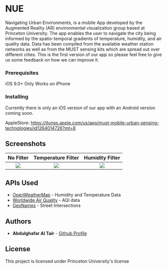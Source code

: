 # NUE

Navigating Urban Environments, is a mobile App developed by the Augmented Reality (AR) environmental visualization group based at Princeton University. The app enables the user to navigate the city being informed by the spatio-temporal gradients of temperature, humidity, and air quality data. Data has been compiled from the available weather station networks as well as from the MUST sensing kits which are spread out over different cities. This is the first version of our app so please feel free to give us some feedback on how we can improve it.


### Prerequisites

iOS 9.0+
Only Works on iPhone


### Installing

Currently there is only an iOS version of our app with an Android version coming soon.

AppleStore: https://itunes.apple.com/us/app/must-mobile-urban-sensing-technologies/id1264014726?mt=8


## Screenshots
No Filter                  |  Temperature Filter       |  Humidity Filter
:-------------------------:|:-------------------------:|:-------------------------:
![](http://i.imgur.com/Lf0gHx7.jpg) |  ![](http://i.imgur.com/xgWI86z.jpg) | ![](http://i.imgur.com/vbh7FVT.jpg)

## APIs Used

* [OpenWeatherMap](https://openweathermap.org/current) - Humidity and Temperature Data
* [Worldwide Air Quality](http://aqicn.org/api/) - AQI data
* [GeoNames](http://www.geonames.org/export/web-services.html) - Street Intersections



## Authors

* **Abdulghafar Al Tair** - [Github Profile](https://github.com/BidoTair) 


## License

This project is licensed under Princeton University's license



